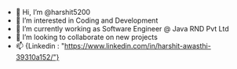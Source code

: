 - 👋 Hi, I’m @harshit5200
- 👀 I’m interested in Coding and Development
- 🌱 I’m currently working as Software Engineer @ Java RND Pvt Ltd
- 💞️ I’m looking to collaborate on new projects
- 📫 {Linkedin : "https://www.linkedin.com/in/harshit-awasthi-39310a152/"}

<!---
harshit5200/harshit5200 is a ✨ special ✨ repository because its `README.md` (this file) appears on your GitHub profile.
You can click the Preview link to take a look at your changes.
--->
